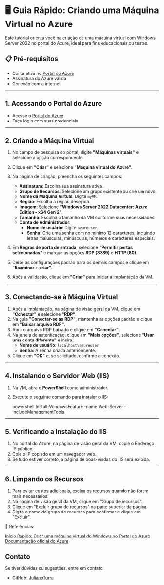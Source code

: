 # 🖥️ Guia Rápido: Criando uma Máquina Virtual no Azure

Este tutorial orienta você na criação de uma máquina virtual com Windows Server 2022 no portal do Azure, ideal para fins educacionais ou testes.

## 📋 Pré-requisitos

- Conta ativa no [Portal do Azure](https://portal.azure.com)
- Assinatura do Azure válida
- Conexão com a internet

---

## 1. Acessando o Portal do Azure

- Acesse o [Portal do Azure](https://portal.azure.com)
- Faça login com suas credenciais

---

## 2. Criando a Máquina Virtual

1. No campo de pesquisa do portal, digite **"Máquinas virtuais"** e selecione a opção correspondente.
2. Clique em **"Criar"** e selecione **"Máquina virtual do Azure"**.
3. Na página de criação, preencha os seguintes campos:

   - **Assinatura**: Escolha sua assinatura ativa.
   - **Grupo de Recursos**: Selecione um grupo existente ou crie um novo.
   - **Nome da Máquina Virtual**: Digite `myVM`.
   - **Região**: Escolha a região desejada.
   - **Imagem**: Selecione **"Windows Server 2022 Datacenter: Azure Edition - x64 Gen 2"**.
   - **Tamanho**: Escolha o tamanho da VM conforme suas necessidades.
   - **Conta de Administrador**:
     - **Nome de usuário**: Digite `azureuser`.
     - **Senha**: Crie uma senha com no mínimo 12 caracteres, incluindo letras maiúsculas, minúsculas, números e caracteres especiais.

4. Em **Regras de porta de entrada**, selecione **"Permitir portas selecionadas"** e marque as opções **RDP (3389)** e **HTTP (80)**.
5. Deixe as configurações padrão para os demais campos e clique em **"Examinar + criar"**.
6. Após a validação, clique em **"Criar"** para iniciar a implantação da VM.

---

## 3. Conectando-se à Máquina Virtual

1. Após a implantação, na página de visão geral da VM, clique em **"Conectar"** e selecione **"RDP"**.
2. Na guia **"Conectar-se ao RDP"**, mantenha as opções padrão e clique em **"Baixar arquivo RDP"**.
3. Abra o arquivo RDP baixado e clique em **"Conectar"**.
4. Na janela de autenticação, clique em **"Mais opções"**, selecione **"Usar uma conta diferente"** e insira:
   - **Nome de usuário**: `localhost\azureuser`
   - **Senha**: A senha criada anteriormente.
5. Clique em **"OK"** e, se solicitado, confirme a conexão.

---

## 4. Instalando o Servidor Web (IIS)

1. Na VM, abra o **PowerShell** como administrador.
2. Execute o seguinte comando para instalar o IIS:

   powershell
   Install-WindowsFeature -name Web-Server -IncludeManagementTools

---

## 5. Verificando a Instalação do IIS

1. No portal do Azure, na página de visão geral da VM, copie o Endereço IP público.
2. Cole o IP copiado em um navegador web.
3. Se tudo estiver correto, a página de boas-vindas do IIS será exibida.

---

## 6. Limpando os Recursos

1. Para evitar custos adicionais, exclua os recursos quando não forem mais necessários:
2. Na página de visão geral da VM, clique em "Grupo de recursos".
3. Clique em "Excluir grupo de recursos" na parte superior da página.
4. Digite o nome do grupo de recursos para confirmar e clique em "Excluir".


🔗 Referências:

[Início Rápido: Criar uma máquina virtual do Windows no Portal do Azure](https://learn.microsoft.com/pt-br/azure/virtual-machines/windows/quick-create-portal)
[Documentação oficial do Azure](https://learn.microsoft.com/pt-br/azure/?product=popular)


## Contato
Se tiver dúvidas ou sugestões, entre em contato:
- GitHub: [JulianoTurra](https://github.com/JulianoTurra)

